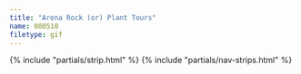 ```yaml
---
title: "Arena Rock (or) Plant Tours"
name: 080510
filetype: gif
---
```


{% include "partials/strip.html" %}
{% include "partials/nav-strips.html" %}